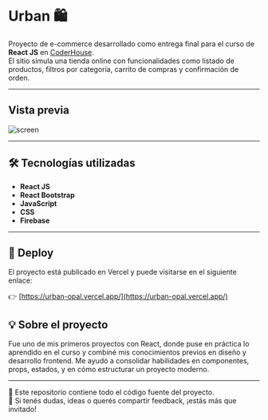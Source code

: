 # Urban 🛍️

Proyecto de e-commerce desarrollado como entrega final para el curso de **React JS** en [CoderHouse](https://www.coderhouse.com/).  
El sitio simula una tienda online con funcionalidades como listado de productos, filtros por categoría, carrito de compras y confirmación de orden.

---

## Vista previa
![screen](https://user-images.githubusercontent.com/104146968/194194644-206f2cb4-f61b-4d56-badb-fe3074cd491e.gif)


---

## 🛠 Tecnologías utilizadas

- **React JS**
- **React Bootstrap**
- **JavaScript**
- **CSS**
- **Firebase**

---


## 🚀 Deploy

El proyecto está publicado en Vercel y puede visitarse en el siguiente enlace:

👉 [https://urban-opal.vercel.app/](https://urban-opal.vercel.app/)

## 💡 Sobre el proyecto

Fue uno de mis primeros proyectos con React, donde puse en práctica lo aprendido en el curso y combiné mis conocimientos previos en diseño y desarrollo frontend. Me ayudó a consolidar habilidades en componentes, props, estados, y en cómo estructurar un proyecto moderno.

---

📁 Este repositorio contiene todo el código fuente del proyecto.  
🧠 Si tenés dudas, ideas o querés compartir feedback, ¡estás más que invitado!
